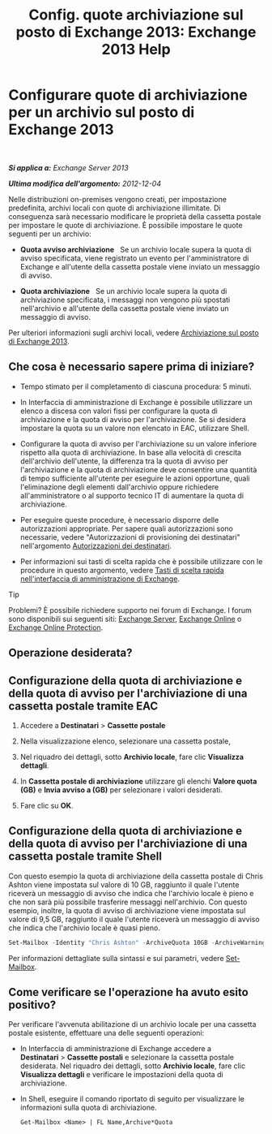 ﻿---
title: 'Config. quote archiviazione sul posto di Exchange 2013: Exchange 2013 Help'
TOCTitle: Configurare quote di archiviazione per un archivio sul posto di Exchange 2013
ms:assetid: f10e77c7-e1d4-415a-bef9-cb3f00e74c34
ms:mtpsurl: https://technet.microsoft.com/it-it/library/Ee633489(v=EXCHG.150)
ms:contentKeyID: 50555708
ms.date: 05/22/2018
mtps_version: v=EXCHG.150
ms.translationtype: MT
---

# Configurare quote di archiviazione per un archivio sul posto di Exchange 2013

 

_**Si applica a:** Exchange Server 2013_

_**Ultima modifica dell'argomento:** 2012-12-04_

Nelle distribuzioni on-premises vengono creati, per impostazione predefinita, archivi locali con quote di archiviazione illimitate. Di conseguenza sarà necessario modificare le proprietà della cassetta postale per impostare le quote di archiviazione. È possibile impostare le quote seguenti per un archivio:

  - **Quota avviso archiviazione**   Se un archivio locale supera la quota di avviso specificata, viene registrato un evento per l'amministratore di Exchange e all'utente della cassetta postale viene inviato un messaggio di avviso.

  - **Quota archiviazione**   Se un archivio locale supera la quota di archiviazione specificata, i messaggi non vengono più spostati nell'archivio e all'utente della cassetta postale viene inviato un messaggio di avviso.

Per ulteriori informazioni sugli archivi locali, vedere [Archiviazione sul posto di Exchange 2013](in-place-archiving-in-exchange-2013-exchange-2013-help.md).

## Che cosa è necessario sapere prima di iniziare?

  - Tempo stimato per il completamento di ciascuna procedura: 5 minuti.

  - In Interfaccia di amministrazione di Exchange è possibile utilizzare un elenco a discesa con valori fissi per configurare la quota di archiviazione e la quota di avviso per l'archiviazione. Se si desidera impostare la quota su un valore non elencato in EAC, utilizzare Shell.

  - Configurare la quota di avviso per l'archiviazione su un valore inferiore rispetto alla quota di archiviazione. In base alla velocità di crescita dell'archivio dell'utente, la differenza tra la quota di avviso per l'archiviazione e la quota di archiviazione deve consentire una quantità di tempo sufficiente all'utente per eseguire le azioni opportune, quali l'eliminazione degli elementi dall'archivio oppure richiedere all'amministratore o al supporto tecnico IT di aumentare la quota di archiviazione.

  - Per eseguire queste procedure, è necessario disporre delle autorizzazioni appropriate. Per sapere quali autorizzazioni sono necessarie, vedere "Autorizzazioni di provisioning dei destinatari" nell'argomento [Autorizzazioni dei destinatari](recipients-permissions-exchange-2013-help.md).

  - Per informazioni sui tasti di scelta rapida che è possibile utilizzare con le procedure in questo argomento, vedere [Tasti di scelta rapida nell'interfaccia di amministrazione di Exchange](keyboard-shortcuts-in-the-exchange-admin-center-exchange-online-protection-help.md).


> [!TIP]
> Problemi? È possibile richiedere supporto nei forum di Exchange. I forum sono disponibili sui seguenti siti: <A href="https://go.microsoft.com/fwlink/p/?linkid=60612">Exchange Server</A>, <A href="https://go.microsoft.com/fwlink/p/?linkid=267542">Exchange Online</A> o <A href="https://go.microsoft.com/fwlink/p/?linkid=285351">Exchange Online Protection</A>.



## Operazione desiderata?

## Configurazione della quota di archiviazione e della quota di avviso per l'archiviazione di una cassetta postale tramite EAC

1.  Accedere a **Destinatari** \> **Cassette postale**

2.  Nella visualizzazione elenco, selezionare una cassetta postale,

3.  Nel riquadro dei dettagli, sotto **Archivio locale**, fare clic **Visualizza dettagli**.

4.  In **Cassetta postale di archiviazione** utilizzare gli elenchi **Valore quota (GB)** e **Invia avviso a (GB)** per selezionare i valori desiderati.

5.  Fare clic su **OK**.

## Configurazione della quota di archiviazione e della quota di avviso per l'archiviazione di una cassetta postale tramite Shell

Con questo esempio la quota di archiviazione della cassetta postale di Chris Ashton viene impostata sul valore di 10 GB, raggiunto il quale l'utente riceverà un messaggio di avviso che indica che l'archivio locale è pieno e che non sarà più possibile trasferire messaggi nell'archivio. Con questo esempio, inoltre, la quota di avviso di archiviazione viene impostata sul valore di 9,5 GB, raggiunto il quale l'utente riceverà un messaggio di avviso che indica che l'archivio locale è quasi pieno.

```powershell
Set-Mailbox -Identity "Chris Ashton" -ArchiveQuota 10GB -ArchiveWarningQuota 9.5GB
```

Per informazioni dettagliate sulla sintassi e sui parametri, vedere [Set-Mailbox](https://technet.microsoft.com/it-it/library/bb123981\(v=exchg.150\)).

## Come verificare se l'operazione ha avuto esito positivo?

Per verificare l'avvenuta abilitazione di un archivio locale per una cassetta postale esistente, effettuare una delle seguenti operazioni:

  - In Interfaccia di amministrazione di Exchange accedere a **Destinatari** \> **Cassette postali** e selezionare la cassetta postale desiderata. Nel riquadro dei dettagli, sotto **Archivio locale**, fare clic **Visualizza dettagli** e verificare le impostazioni della quota di archiviazione.

  - In Shell, eseguire il comando riportato di seguito per visualizzare le informazioni sulla quota di archiviazione.
    
        Get-Mailbox <Name> | FL Name,Archive*Quota

